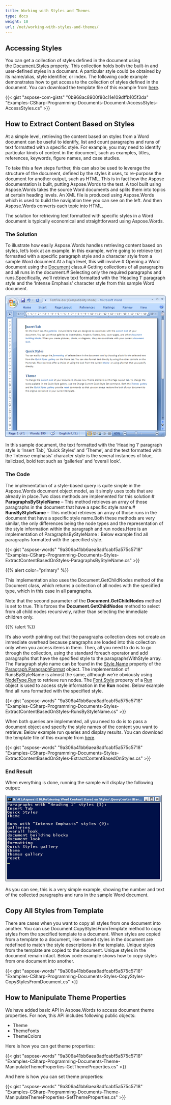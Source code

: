 ```yaml
---
title: Working with Styles and Themes
type: docs
weight: 10
url: /net/working-with-styles-and-themes/
---
```


## **Accessing Styles**

You can get a collection of styles defined in the document using the [Document.Styles](http://www.aspose.com/api/net/words/aspose.words/documentbase/properties/styles) property. This collection holds both the built-in and user-defined styles in a document. A particular style could be obtained by its name/alias, style identifier, or index. The following code example demonstrates how to get access to the collection of styles defined in the document. You can download the template file of this example from [here](https://github.com/aspose-words/Aspose.Words-for-.NET/blob/master/Examples/Data/Programming-Documents/Document/Properties.doc).

{{< gist "aspose-com-gists" "0b968ac8900f80c11e109dffb105f3da" "Examples-CSharp-Programming-Documents-Document-AccessStyles-AccessStyles.cs" >}}

## **How to Extract Content Based on Styles**

At a simple level, retrieving the content based on styles from a Word document can be useful to identify, list and count paragraphs and runs of text formatted with a specific style. For example, you may need to identify particular kinds of content in the document, such as examples, titles, references, keywords, figure names, and case studies.

To take this a few steps further, this can also be used to leverage the structure of the document, defined by the styles it uses, to re-purpose the document for another output, such as HTML. This is in fact how the Aspose documentation is built, putting Aspose.Words to the test. A tool built using Aspose.Words takes the source Word documents and splits them into topics at certain heading levels. An XML file is produced using Aspose.Words which is used to build the navigation tree you can see on the left. And then Aspose.Words converts each topic into HTML.

The solution for retrieving text formatted with specific styles in a Word document is typically economical and straightforward using Aspose.Words.

### **The Solution**

To illustrate how easily Aspose.Words handles retrieving content based on styles, let’s look at an example. In this example, we’re going to retrieve text formatted with a specific paragraph style and a character style from a sample Word document.At a high level, this will involve:# Opening a Word document using the [Document](http://www.aspose.com/api/net/words/aspose.words/document) class.# Getting collections of all paragraphs and all runs in the document.# Selecting only the required paragraphs and runs.Specifically, we’ll retrieve text formatted with the ‘Heading 1’ paragraph style and the ‘Intense Emphasis’ character style from this sample Word document.

![todo:image_alt_text](working-with-styles-and-themes_1.png)


In this sample document, the text formatted with the ‘Heading 1’ paragraph style is ‘Insert Tab’, ‘Quick Styles’ and ‘Theme’, and the text formatted with the ‘Intense emphasis’ character style is the several instances of blue, italicized, bold text such as ‘galleries’ and ‘overall look’.

### **The Code**

The implementation of a style-based query is quite simple in the Aspose.Words document object model, as it simply uses tools that are already in place.Two class methods are implemented for this solution:# **ParagraphsByStyleName** – This method retrieves an array of those paragraphs in the document that have a specific style name.# **RunsByStyleName** – This method retrieves an array of those runs in the document that have a specific style name.Both these methods are very similar, the only differences being the node types and the representation of the style information within the paragraph and run nodes.Here is an implementation of ParagraphsByStyleName : Below example find all paragraphs formatted with the specified style.

{{< gist "aspose-words" "9a306a41bb6aea8adfcabf5a575c5718" "Examples-CSharp-Programming-Documents-Styles-ExtractContentBasedOnStyles-ParagraphsByStyleName.cs" >}}

{{% alert color="primary" %}} 

This implementation also uses the Document.GetChildNodes method of the Document class, which returns a collection of all nodes with the specified type, which in this case in all paragraphs.

Note that the second parameter of the **Document.GetChildNodes** method is set to true. This forces the **Document.GetChildNodes** method to select from all child nodes recursively, rather than selecting the immediate children only.

{{% /alert %}} 

It’s also worth pointing out that the paragraphs collection does not create an immediate overhead because paragraphs are loaded into this collection only when you access items in them. Then, all you need to do is to go through the collection, using the standard foreach operator and add paragraphs that have the specified style to the paragraphsWithStyle array. The Paragraph style name can be found in the [Style.Name](http://www.aspose.com/api/net/words/aspose.words/style/properties/name) property of the [Paragraph.ParagraphFormat](http://www.aspose.com/api/net/words/aspose.words/paragraph/properties/paragraphformat) object. The implementation of RunsByStyleName is almost the same, although we’re obviously using [NodeType.Run](http://www.aspose.com/api/net/words/aspose.words/nodetype) to retrieve run nodes. The [Font.Style](http://www.aspose.com/api/net/words/aspose.words/font/properties/style) property of a [Run](http://www.aspose.com/api/net/words/aspose.words/run) object is used to access style information in the **Run** nodes. Below example find all runs formatted with the specified style.

{{< gist "aspose-words" "9a306a41bb6aea8adfcabf5a575c5718" "Examples-CSharp-Programming-Documents-Styles-ExtractContentBasedOnStyles-RunsByStyleName.cs" >}}


When both queries are implemented, all you need to do is to pass a document object and specify the style names of the content you want to retrieve: Below example run queries and display results. You can download the template file of this example from [here](https://github.com/aspose-words/Aspose.Words-for-.NET/blob/master/Examples/Data/Programming-Documents/Styles/TestFile.doc).

{{< gist "aspose-words" "9a306a41bb6aea8adfcabf5a575c5718" "Examples-CSharp-Programming-Documents-Styles-ExtractContentBasedOnStyles-ExtractContentBasedOnStyles.cs" >}}

### **End Result**

When everything is done, running the sample will display the following output: 

![todo:image_alt_text](working-with-styles-and-themes_2.png)


As you can see, this is a very simple example, showing the number and text of the collected paragraphs and runs in the sample Word document.

## **Copy All Styles from Template**

There are cases when you want to copy all styles from one document into another. You can use Document.CopyStylesFromTemplate method to copy styles from the specified template to a document. When styles are copied from a template to a document, like-named styles in the document are redefined to match the style descriptions in the template. Unique styles from the template are copied to the document. Unique styles in the document remain intact. Below code example shows how to copy styles from one document into another.

{{< gist "aspose-words" "9a306a41bb6aea8adfcabf5a575c5718" "Examples-CSharp-Programming-Documents-Styles-CopyStyles-CopyStylesFromDocument.cs" >}}

## **How to Manipulate Theme Properties**

We have added basic API in Aspose.Words to access document theme properties. For now, this API includes following public objects:

- Theme
- ThemeFonts
- ThemeColors

Here is how you can get theme properties:

{{< gist "aspose-words" "9a306a41bb6aea8adfcabf5a575c5718" "Examples-CSharp-Programming-Documents-Theme-ManipulateThemeProperties-GetThemeProperties.cs" >}}

And here is how you can set theme properties:

{{< gist "aspose-words" "9a306a41bb6aea8adfcabf5a575c5718" "Examples-CSharp-Programming-Documents-Theme-ManipulateThemeProperties-SetThemeProperties.cs" >}}
